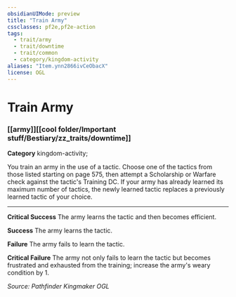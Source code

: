 ```yaml
---
obsidianUIMode: preview
title: "Train Army"
cssclasses: pf2e,pf2e-action
tags:
  - trait/army
  - trait/downtime
  - trait/common
  - category/kingdom-activity
aliases: "Item.ynn2866ivCeObacX"
license: OGL
---
```

# Train Army

### [[army]][[cool folder/Important stuff/Bestiary/zz_traits/downtime]]

**Category** kingdom-activity; 




You train an army in the use of a tactic. Choose one of the tactics from those listed starting on page 575, then attempt a Scholarship or Warfare check against the tactic's Training DC. If your army has already learned its maximum number of tactics, the newly learned tactic replaces a previously learned tactic of your choice.

* * *

**Critical Success** The army learns the tactic and then becomes efficient.

**Success** The army learns the tactic.

**Failure** The army fails to learn the tactic.

**Critical Failure** The army not only fails to learn the tactic but becomes frustrated and exhausted from the training; increase the army's weary condition by 1.

*Source: Pathfinder Kingmaker*
*OGL*